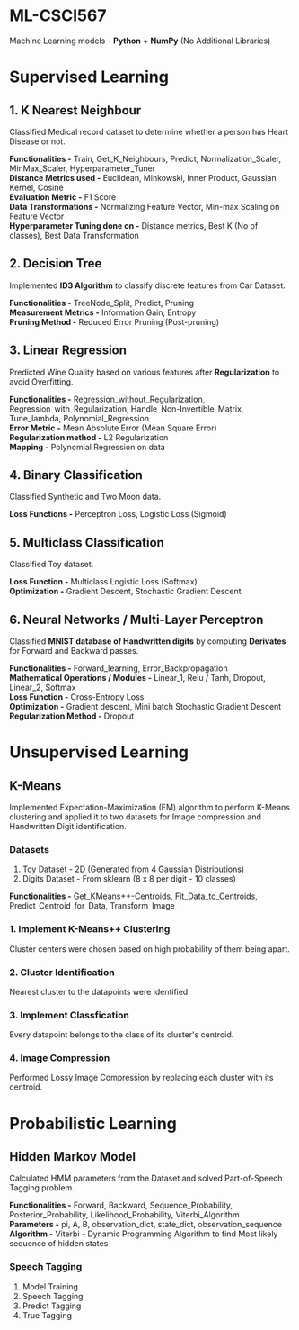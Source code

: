 # ML-CSCI567
 Machine Learning models - **Python** + **NumPy** (No Additional Libraries)
  
# Supervised Learning
## 1. K Nearest Neighbour
Classified Medical record dataset to determine whether a person has Heart Disease or not.

**Functionalities -** Train, Get_K_Neighbours, Predict, Normalization_Scaler, MinMax_Scaler, Hyperparameter_Tuner  
**Distance Metrics used -** Euclidean, Minkowski, Inner Product, Gaussian Kernel, Cosine  
**Evaluation Metric -** F1 Score  
**Data Transformations -** Normalizing Feature Vector, Min-max Scaling on Feature Vector  
**Hyperparameter Tuning done on -** Distance metrics, Best K (No of classes), Best Data Transformation  

## 2. Decision Tree
Implemented **ID3 Algorithm** to classify discrete features from Car Dataset.

**Functionalities -** TreeNode_Split, Predict, Pruning  
**Measurement Metrics -** Information Gain, Entropy  
**Pruning Method -** Reduced Error Pruning (Post-pruning)  

## 3. Linear Regression
Predicted Wine Quality based on various features after **Regularization** to avoid Overfitting.  

**Functionalities -** Regression_without_Regularization, Regression_with_Regularization, Handle_Non-Invertible_Matrix, Tune_lambda,  Polynomial_Regression  
**Error Metric -** Mean Absolute Error (Mean Square Error)  
**Regularization method -** L2 Regularization   
**Mapping -** Polynomial Regression on data  

## 4. Binary Classification
Classified Synthetic and Two Moon data.  

**Loss Functions -** Perceptron Loss, Logistic Loss (Sigmoid)  

## 5. Multiclass Classification
Classified Toy dataset.

**Loss Function -** Multiclass Logistic Loss  (Softmax)  
**Optimization -** Gradient Descent, Stochastic Gradient Descent  

## 6. Neural Networks / Multi-Layer Perceptron
Classified **MNIST database of Handwritten digits** by computing **Derivates** for Forward and Backward passes.

**Functionalities -** Forward_learning, Error_Backpropagation  
**Mathematical Operations / Modules -** Linear_1, Relu / Tanh, Dropout, Linear_2, Softmax  
**Loss Function -** Cross-Entropy Loss  
**Optimization -** Gradient descent, Mini batch Stochastic Gradient Descent  
**Regularization Method -** Dropout  

# Unsupervised Learning
## K-Means
Implemented Expectation-Maximization (EM) algorithm to perform K-Means clustering and applied it to two datasets for Image compression and Handwritten Digit identification.

### Datasets ###
1. Toy Dataset - 2D (Generated from 4 Gaussian Distributions)  
2. Digits Dataset - From sklearn (8 x 8 per digit - 10 classes)  

**Functionalities -** Get_KMeans++-Centroids, Fit_Data_to_Centroids, Predict_Centroid_for_Data, Transform_Image

### 1. Implement K-Means++ Clustering ###
Cluster centers were chosen based on high probability of them being apart.
### 2. Cluster Identification ###
Nearest cluster to the datapoints were identified.
### 3. Implement Classfication ###
Every datapoint belongs to the class of its cluster's centroid.
### 4. Image Compression ###
Performed Lossy Image Compression by replacing each cluster with its centroid.


# Probabilistic Learning
## Hidden Markov Model
Calculated HMM parameters from the Dataset and solved Part-of-Speech Tagging problem.

**Functionalities -** Forward, Backward, Sequence_Probability, Posterior_Probability, Likelihood_Probability, Viterbi_Algorithm  
**Parameters -** pi, A, B, observation_dict, state_dict, observation_sequence   **Algorithm -** Viterbi - Dynamic Programming Algorithm to find Most likely sequence of hidden states
### Speech Tagging ###
1. Model Training  
2. Speech Tagging  
3. Predict Tagging  
4. True Tagging
